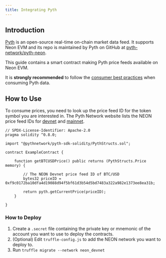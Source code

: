 ```yaml
---
title: Integrating Pyth
---
```


## Introduction

[Pyth](https://pyth.network/) is an open-source real-time on-chain market data feed. It supports Neon EVM and its repo is maintained by Pyth on GitHub at [pyth-network/pyth-neon](https://github.com/pyth-network/pyth-neon).

This guide contains a smart contract making Pyth price feeds available on Neon EVM.

It is **strongly recommended** to follow the [consumer best practices](https://docs.pyth.network/consumers/best-practices) when consuming Pyth data.

## How to Use

To consume prices, you need to look up the price feed ID for the token symbol you are interested in.
The Pyth Network website lists the NEON price feed IDs for [devnet](https://pyth.network/developers/price-feed-ids/#neon-evm-devnet) and [mainnet](https://pyth.network/developers/price-feed-ids/#neon-evm-mainnet).

```solidity
// SPDX-License-Identifier: Apache-2.0
pragma solidity ^0.8.0;

import "@pythnetwork/pyth-sdk-solidity/PythStructs.sol";

contract ExampleContract {

    function getBTCUSDPrice() public returns (PythStructs.Price memory) {

        // The NEON Devnet price feed ID of BTC/USD
        bytes32 priceID = 0xf9c0172ba10dfa4d19088d94f5bf61d3b54d5bd7483a322a982e1373ee8ea31b;

        return pyth.getCurrentPrice(priceID);
    }
    
}
```

### How to Deploy

1. Create a `.secret` file containing the private key or mnemonic of the account you want to use to deploy the
   contracts.
2. (Optional) Edit `truffle-config.js` to add the NEON network you want to deploy to.
3. Run `truffle migrate --network neon_devnet`